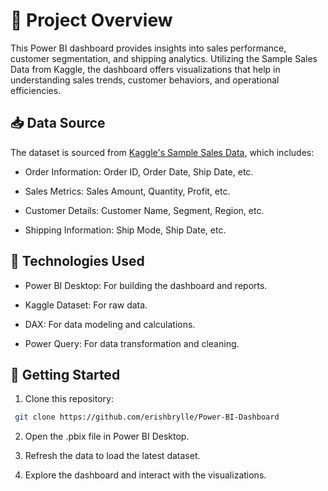 # 📝 Project Overview


This Power BI dashboard provides insights into sales performance, customer segmentation, and shipping analytics. Utilizing the Sample Sales Data from Kaggle, the dashboard offers visualizations that help in understanding sales trends, customer behaviors, and operational efficiencies.


## 📥 Data Source



The dataset is sourced from [Kaggle's Sample Sales Data](https://www.kaggle.com/datasets/kyanyoga/sample-sales-data), which includes:



- Order Information: Order ID, Order Date, Ship Date, etc.


- Sales Metrics: Sales Amount, Quantity, Profit, etc.


- Customer Details: Customer Name, Segment, Region, etc.



- Shipping Information: Ship Mode, Ship Date, etc.



## 🔧 Technologies Used



- Power BI Desktop: For building the dashboard and reports.


- Kaggle Dataset: For raw data.


- DAX: For data modeling and calculations.



- Power Query: For data transformation and cleaning.



## 🚀 Getting Started



1. Clone this repository:

```bash
 git clone https://github.com/erishbrylle/Power-BI-Dashboard
```


2. Open the .pbix file in Power BI Desktop.



3. Refresh the data to load the latest dataset.



4. Explore the dashboard and interact with the visualizations.



